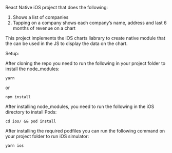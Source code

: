 React Native iOS project that does the following:
1. Shows a list of companies
2. Tapping on a company shows each company’s name, address and last 6 months of revenue on a chart

This project implements the iOS charts liabrary to create native module that the can be used in the JS to display the data on the chart.


Setup:

After cloning the repo you need to run the following in your project folder to install the node_modules:

```
yarn
```
or

```
npm install
```

After installing node_modules, you need to run the following in the iOS directory to install Pods:

```
cd ios/ && pod install

```
After installing the required podfiles you can run the following command on your project folder to run iOS simulator: 

```
yarn ios

```
